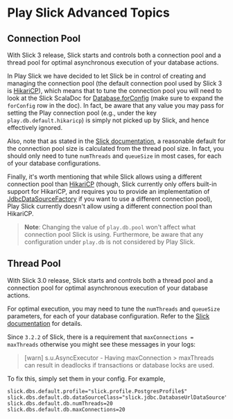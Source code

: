 # Play Slick Advanced Topics

## Connection Pool

With Slick 3 release, Slick starts and controls both a connection pool and a thread pool for optimal asynchronous execution of your database actions.

In Play Slick we have decided to let Slick be in control of creating and managing the connection pool (the default connection pool used by Slick 3 is [HikariCP](https://github.com/brettwooldridge/HikariCP)), which means that to tune the connection pool you will need to look at the Slick ScalaDoc for [Database.forConfig](https://scala-slick.org/doc/3.3.2/api/index.html#slick.jdbc.JdbcBackend$DatabaseFactoryDef@forConfig%28path:String,config:com.typesafe.config.Config,driver:java.sql.Driver,classLoader:ClassLoader%29:JdbcBackend.this.Database) (make sure to expand the `forConfig` row in the doc). In fact, be aware that any value you may pass for setting the Play connection pool (e.g., under the key `play.db.default.hikaricp`) is simply not picked up by Slick, and hence effectively ignored.

Also, note that as stated in the [Slick documentation](https://scala-slick.org/doc/3.3.2/database.html#connection-pools), a reasonable default for the connection pool size is calculated from the thread pool size. In fact, you should only need to tune `numThreads` and `queueSize` in most cases, for each of your database configurations.

Finally, it's worth mentioning that while Slick allows using a different connection pool than [HikariCP](https://github.com/brettwooldridge/HikariCP) (though, Slick currently only offers built-in support for HikariCP, and requires you to provide an implementation of [JdbcDataSourceFactory](https://scala-slick.org/doc/3.3.2/api/index.html#slick.jdbc.JdbcDataSourceFactory) if you want to use a different connection pool), Play Slick currently doesn't allow using a different connection pool than HikariCP.

> **Note**: Changing the value of `play.db.pool` won't affect what connection pool Slick is using. Furthermore, be aware that any configuration under `play.db` is not considered by Play Slick.

## Thread Pool

With Slick 3.0 release, Slick starts and controls both a thread pool and a connection pool for optimal asynchronous execution of your database actions.

For optimal execution, you may need to tune the `numThreads` and `queueSize` parameters, for each of your database configuration. Refer to the [Slick documentation](https://scala-slick.org/doc/3.3.2/database.html#database-thread-pool) for details.

Since `3.2.2` of Slick, there is a requirement that `maxConnections = maxThreads` otherwise you might see these messages in your logs:

 > [warn] s.u.AsyncExecutor - Having maxConnection > maxThreads can result in deadlocks if transactions or database locks are used.
 
To fix this, simply set them in your config. For example,

```
slick.dbs.default.profile="slick.profile.PostgresProfile$"
slick.dbs.default.db.dataSourceClass="slick.jdbc.DatabaseUrlDataSource"
slick.dbs.default.db.numThreads=20
slick.dbs.default.db.maxConnections=20
```
